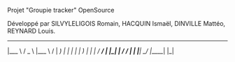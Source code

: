 Projet "Groupie tracker" OpenSource

Développé par SILVYLELIGOIS Romain, HACQUIN Ismaël, DINVILLE Mattéo, REYNARD Louis.

 ____     ___    ____    _  
|___ \   / _ \  |___ \  / | 
  __) | | | | |   __) | | | 
 / __/  | |_| |  / __/  | | 
|_____|  \___/  |_____| |_| 



